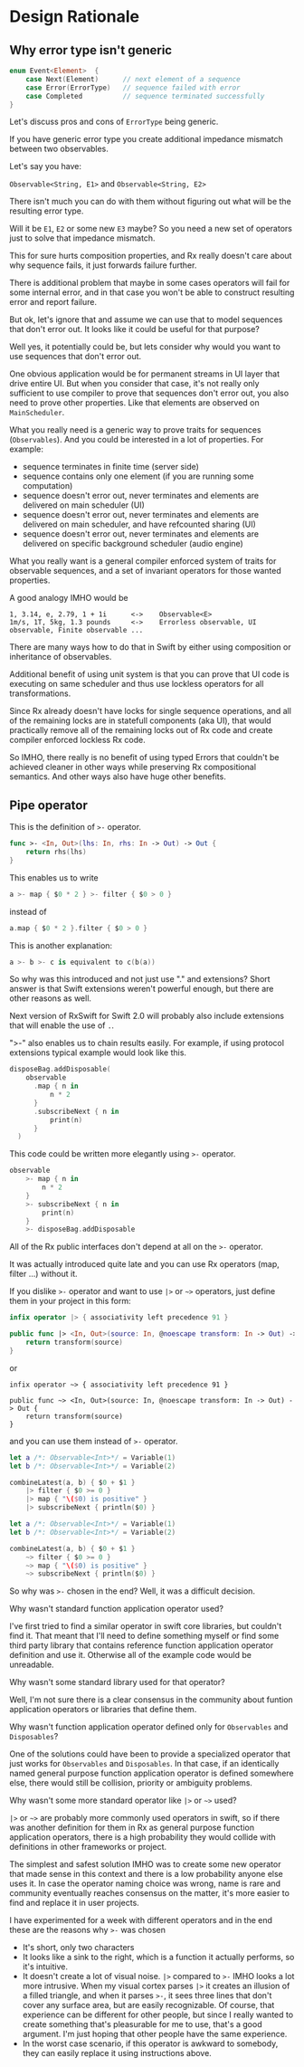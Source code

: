 Design Rationale
================

## Why error type isn't generic

```Swift
enum Event<Element>  {
    case Next(Element)      // next element of a sequence
    case Error(ErrorType)   // sequence failed with error
    case Completed          // sequence terminated successfully
}
```

Let's discuss pros and cons of `ErrorType` being generic.

If you have generic error type you create additional impedance mismatch between two observables.

Let's say you have:

`Observable<String, E1>` and `Observable<String, E2>`

There isn't much you can do with them without figuring out what will be the resulting error type.

Will it be `E1`, `E2` or some new `E3` maybe? So you need a new set of operators just to solve that impedance mismatch.

This for sure hurts composition properties, and Rx really doesn't care about why sequence fails, it just forwards failure further.

There is additional problem that maybe in some cases operators will fail for some internal error, and in that case you won't be able to construct resulting error and report failure.

But ok, let's ignore that and assume we can use that to model sequences that don't error out. It looks like it could be useful for that purpose?

Well yes, it potentially could be, but lets consider why would you want to use sequences that don't error out.

One obvious application would be for permanent streams in UI layer that drive entire UI. But when you consider that case, it's not really only sufficient to use compiler to prove that sequences don't error out, you also need to prove other properties. Like that elements are observed on `MainScheduler`.

What you really need is a generic way to prove traits for sequences (`Observables`). And you could be interested in a lot of properties. For example:

* sequence terminates in finite time (server side)
* sequence contains only one element (if you are running some computation)
* sequence doesn't error out, never terminates and elements are delivered on main scheduler (UI)
* sequence doesn't error out, never terminates and elements are delivered on main scheduler, and have refcounted sharing (UI)
* sequence doesn't error out, never terminates and elements are delivered on specific background scheduler (audio engine)

What you really want is a general compiler enforced system of traits for observable sequences, and a set of invariant operators for those wanted properties.

A good analogy IMHO would be

```
1, 3.14, e, 2.79, 1 + 1i      <->    Observable<E>
1m/s, 1T, 5kg, 1.3 pounds     <->    Errorless observable, UI observable, Finite observable ...
```

There are many ways how to do that in Swift by either using composition or inheritance of observables.

Additional benefit of using unit system is that you can prove that UI code is executing on same scheduler and thus use lockless operators for all transformations.

Since Rx already doesn't have locks for single sequence operations, and all of the remaining locks are in statefull components (aka UI), that would practically remove all of the remaining locks out of Rx code and create compiler enforced lockless Rx code.

So IMHO, there really is no benefit of using typed Errors that couldn't be achieved cleaner in other ways while preserving Rx compositional semantics. And other ways also have huge other benefits.

## Pipe operator

This is the definition of `>-` operator.

```swift
func >- <In, Out>(lhs: In, rhs: In -> Out) -> Out {
    return rhs(lhs)
}
```

This enables us to write

```swift
a >- map { $0 * 2 } >- filter { $0 > 0 }
```

instead of

```swift
a.map { $0 * 2 }.filter { $0 > 0 }
```

This is another explanation:

```swift
a >- b >- c is equivalent to c(b(a))
```

So why was this introduced and not just use "." and extensions? Short answer is that Swift extensions weren't powerful enough, but there are other reasons as well.

Next version of RxSwift for Swift 2.0 will probably also include extensions that will enable the use of
`.`.

">-" also enables us to chain results easily. For example, if using protocol extensions typical example would look like this.

```swift
disposeBag.addDisposable(
    observable
      .map { n in
          n * 2
      }
      .subscribeNext { n in
          print(n)
      }
  )
```

This code could be written more elegantly using `>-` operator.

```swift
observable
    >- map { n in
        n * 2
    }
    >- subscribeNext { n in
        print(n)
    }
    >- disposeBag.addDisposable
```

All of the Rx public interfaces don't depend at all on the `>-` operator.

It was actually introduced quite late and you can use Rx operators (map, filter ...) without it.

If you dislike `>-` operator and want to use `|>` or `~>` operators, just define them in your project in this form:

```swift
infix operator |> { associativity left precedence 91 }

public func |> <In, Out>(source: In, @noescape transform: In -> Out) -> Out {
    return transform(source)
}
```

or

```
infix operator ~> { associativity left precedence 91 }

public func ~> <In, Out>(source: In, @noescape transform: In -> Out) -> Out {
    return transform(source)
}
```

and you can use them instead of `>-` operator.

```swift
let a /*: Observable<Int>*/ = Variable(1)
let b /*: Observable<Int>*/ = Variable(2)

combineLatest(a, b) { $0 + $1 }
    |> filter { $0 >= 0 }
    |> map { "\($0) is positive" }
    |> subscribeNext { println($0) }
```

```swift
let a /*: Observable<Int>*/ = Variable(1)
let b /*: Observable<Int>*/ = Variable(2)

combineLatest(a, b) { $0 + $1 }
    ~> filter { $0 >= 0 }
    ~> map { "\($0) is positive" }
    ~> subscribeNext { println($0) }
```

So why was `>-` chosen in the end? Well, it was a difficult decision.

Why wasn't standard function application operator used?

I've first tried to find a similar operator in swift core libraries, but couldn't find it. That meant that I'll need to define something myself or find some third party library that contains reference function application operator definition and use it.
Otherwise all of the example code would be unreadable.

Why wasn't some standard library used for that operator?

Well, I'm not sure there is a clear consensus in the community about funtion application operators or libraries that define them.

Why wasn't function application operator defined only for `Observables` and `Disposables`?

One of the solutions could have been to provide a specialized operator that just works for `Observables` and `Disposables`.
In that case, if an identically named general purpose function application operator is defined somewhere else, there would still be collision, priority or ambiguity problems.

Why wasn't some more standard operator like `|>` or `~>` used?

`|>` or `~>` are probably more commonly used operators in swift, so if there was another definition for them in Rx as general purpose function application operators, there is a high probability they would collide with definitions in other frameworks or project.

The simplest and safest solution IMHO was to create some new operator that made sense in this context and there is a low probability anyone else uses it.
In case the operator naming choice was wrong, name is rare and community eventually reaches consensus on the matter, it's more easier to find and replace it in user projects.

I have experimented for a week with different operators and in the end these are the reasons why `>-` was chosen

* It's short, only two characters
* It looks like a sink to the right, which is a function it actually performs, so it's intuitive.
* It doesn't create a lot of visual noise. `|>` compared to `>-` IMHO looks a lot more intrusive. When my visual cortex parses `|>` it creates an illusion of a filled triangle, and when it parses `>-`, it sees three lines that don't cover any surface area, but are easily recognizable. Of course, that experience can be different for other people, but since I really wanted to create something that's pleasurable for me to use, that's a good argument. I'm just hoping that other people have the same experience.
* In the worst case scenario, if this operator is awkward to somebody, they can easily replace it using instructions above.

